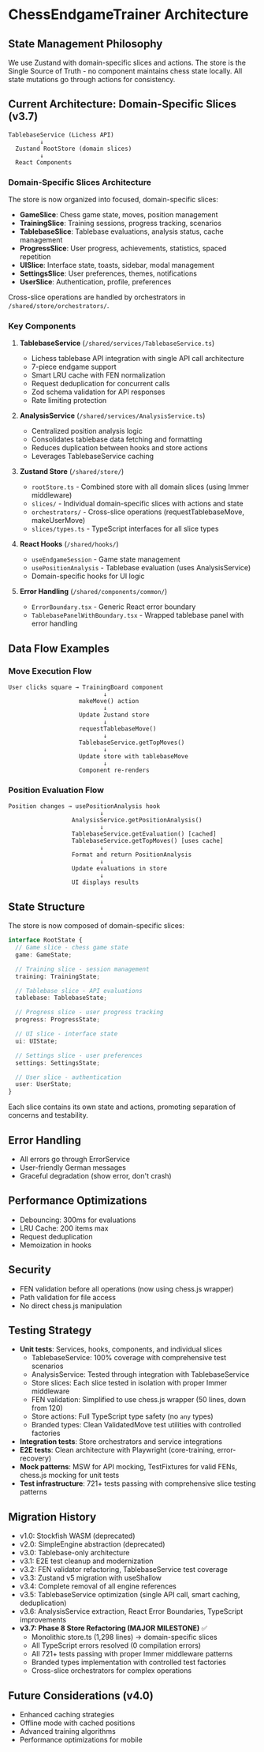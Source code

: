 # ChessEndgameTrainer Architecture

## State Management Philosophy

We use Zustand with domain-specific slices and actions. The store is the Single Source of Truth - no component maintains chess state locally. All state mutations go through actions for consistency.

## Current Architecture: Domain-Specific Slices (v3.7)

```
TablebaseService (Lichess API)
         ↓
  Zustand RootStore (domain slices)
         ↓
  React Components
```

### Domain-Specific Slices Architecture

The store is now organized into focused, domain-specific slices:

- **GameSlice**: Chess game state, moves, position management
- **TrainingSlice**: Training sessions, progress tracking, scenarios
- **TablebaseSlice**: Tablebase evaluations, analysis status, cache management
- **ProgressSlice**: User progress, achievements, statistics, spaced repetition
- **UISlice**: Interface state, toasts, sidebar, modal management
- **SettingsSlice**: User preferences, themes, notifications
- **UserSlice**: Authentication, profile, preferences

Cross-slice operations are handled by orchestrators in `/shared/store/orchestrators/`.

### Key Components

1. **TablebaseService** (`/shared/services/TablebaseService.ts`)
   - Lichess tablebase API integration with single API call architecture
   - 7-piece endgame support
   - Smart LRU cache with FEN normalization
   - Request deduplication for concurrent calls
   - Zod schema validation for API responses
   - Rate limiting protection

2. **AnalysisService** (`/shared/services/AnalysisService.ts`)
   - Centralized position analysis logic
   - Consolidates tablebase data fetching and formatting
   - Reduces duplication between hooks and store actions
   - Leverages TablebaseService caching

3. **Zustand Store** (`/shared/store/`)
   - `rootStore.ts` - Combined store with all domain slices (using Immer middleware)
   - `slices/` - Individual domain-specific slices with actions and state
   - `orchestrators/` - Cross-slice operations (requestTablebaseMove, makeUserMove)
   - `slices/types.ts` - TypeScript interfaces for all slice types

4. **React Hooks** (`/shared/hooks/`)
   - `useEndgameSession` - Game state management
   - `usePositionAnalysis` - Tablebase evaluation (uses AnalysisService)
   - Domain-specific hooks for UI logic

5. **Error Handling** (`/shared/components/common/`)
   - `ErrorBoundary.tsx` - Generic React error boundary
   - `TablebasePanelWithBoundary.tsx` - Wrapped tablebase panel with error handling

## Data Flow Examples

### Move Execution Flow

```
User clicks square → TrainingBoard component
                           ↓
                    makeMove() action
                           ↓
                    Update Zustand store
                           ↓
                    requestTablebaseMove()
                           ↓
                    TablebaseService.getTopMoves()
                           ↓
                    Update store with tablebaseMove
                           ↓
                    Component re-renders
```

### Position Evaluation Flow

```
Position changes → usePositionAnalysis hook
                          ↓
                  AnalysisService.getPositionAnalysis()
                          ↓
                  TablebaseService.getEvaluation() [cached]
                  TablebaseService.getTopMoves() [uses cache]
                          ↓
                  Format and return PositionAnalysis
                          ↓
                  Update evaluations in store
                          ↓
                  UI displays results
```

## State Structure

The store is now composed of domain-specific slices:

```typescript
interface RootState {
  // Game slice - chess game state
  game: GameState;

  // Training slice - session management
  training: TrainingState;

  // Tablebase slice - API evaluations
  tablebase: TablebaseState;

  // Progress slice - user progress tracking
  progress: ProgressState;

  // UI slice - interface state
  ui: UIState;

  // Settings slice - user preferences
  settings: SettingsState;

  // User slice - authentication
  user: UserState;
}
```

Each slice contains its own state and actions, promoting separation of concerns and testability.

## Error Handling

- All errors go through ErrorService
- User-friendly German messages
- Graceful degradation (show error, don't crash)

## Performance Optimizations

- Debouncing: 300ms for evaluations
- LRU Cache: 200 items max
- Request deduplication
- Memoization in hooks

## Security

- FEN validation before all operations (now using chess.js wrapper)
- Path validation for file access
- No direct chess.js manipulation

## Testing Strategy

- **Unit tests**: Services, hooks, components, and individual slices
  - TablebaseService: 100% coverage with comprehensive test scenarios
  - AnalysisService: Tested through integration with TablebaseService
  - Store slices: Each slice tested in isolation with proper Immer middleware
  - FEN validation: Simplified to use chess.js wrapper (50 lines, down from 120)
  - Store actions: Full TypeScript type safety (no `any` types)
  - Branded types: Clean ValidatedMove test utilities with controlled factories
- **Integration tests**: Store orchestrators and service integrations
- **E2E tests**: Clean architecture with Playwright (core-training, error-recovery)
- **Mock patterns**: MSW for API mocking, TestFixtures for valid FENs, chess.js mocking for unit tests
- **Test infrastructure**: 721+ tests passing with comprehensive slice testing patterns

## Migration History

- v1.0: Stockfish WASM (deprecated)
- v2.0: SimpleEngine abstraction (deprecated)
- v3.0: Tablebase-only architecture
- v3.1: E2E test cleanup and modernization
- v3.2: FEN validator refactoring, TablebaseService test coverage
- v3.3: Zustand v5 migration with useShallow
- v3.4: Complete removal of all engine references
- v3.5: TablebaseService optimization (single API call, smart caching, deduplication)
- v3.6: AnalysisService extraction, React Error Boundaries, TypeScript improvements
- **v3.7: Phase 8 Store Refactoring (MAJOR MILESTONE)** ✅
  - Monolithic store.ts (1,298 lines) → domain-specific slices
  - All TypeScript errors resolved (0 compilation errors)
  - All 721+ tests passing with proper Immer middleware patterns
  - Branded types implementation with controlled test factories
  - Cross-slice orchestrators for complex operations

## Future Considerations (v4.0)

- Enhanced caching strategies
- Offline mode with cached positions
- Advanced training algorithms
- Performance optimizations for mobile
